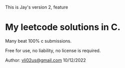 This is Jay's version 2, feature
# My leetcode solutions in C.

Many beat 100% c submissions.

Free for use, no liability, no license is required.

Author: vli02us@gmail.com
10/12/2022

